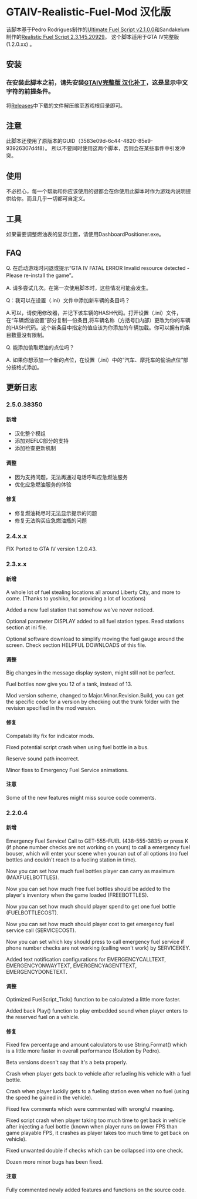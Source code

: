 
# GTAIV-Realistic-Fuel-Mod 汉化版

该脚本基于Pedro Rodrigues制作的[Ultimate Fuel Script v2.1.0.0](https://www.gtainside.com/en/gta4/mods/47700-ultimate-fuel-script-v2)和Sandakelum制作的[Realistic Fuel Script 2.3.145.20929](https://www.gtagaming.com/realistic-fuel-mod-2-2-0-5-f22621.html)。
这个脚本适用于GTA IV完整版 (1.2.0.xx) 。

## 安装

### 在安装此脚本之前，请先安装[GTAIV完整版 汉化补丁](https://b9348.gitee.io/)，这是显示中文字符的前提条件。

将[Releases](https://github.com/will258012/GTA-IV-Realistic-Fuel-Mod_CHS/releases)中下载的文件解压缩至游戏根目录即可。

## 注意

此脚本还使用了原版本的GUID（3583e09d-6c44-4820-85e9-93926307d4f8）。
所以不要同时使用这两个脚本，否则会在某些事件中引发冲突。

## 使用

不必担心，每一个帮助和你应该使用的键都会在你使用此脚本时作为游戏内说明提供给你。而且几乎一切都可自定义。

## 工具

如果需要调整燃油表的显示位置，请使用DashboardPositioner.exe。

## FAQ

Q. 在启动游戏时闪退或提示“GTA IV FATAL ERROR Invalid resource detected - Please re-install the game”。

A. 请多尝试几次。在第一次使用脚本时，这些情况可能会发生。

Q：我可以在设置（.ini）文件中添加新车辆的条目吗？

A.可以，请使用修改器，并记下该车辆的HASH代码。打开设置（.ini）文件，在“车辆燃油设置”部分复制一份条目,将车辆名称（方括号[]内部）更改为你的车辆的HASH代码。这个新条目中指定的值应该为你添加的车辆加载。你可以拥有的条目数量没有限制。

Q. 能添加偷取燃油的点位吗？

A. 如果你想添加一个新的点位，在设置（.ini）中的“汽车、摩托车的偷油点位”部分按格式添加。

## 更新日志

### 2.5.0.38350

#### 新增

- 汉化整个模组
- 添加对EFLC部分的支持
- 添加检查更新机制


#### 调整

- 因为支持问题，无法再通过电话呼叫应急燃油服务
- 优化应急燃油服务的体验

#### 修复

- 修复燃油耗尽时无法显示提示的问题
- 修复无法购买应急燃油瓶的问题

### 2.4.x.x

FIX Ported to GTA IV version 1.2.0.43.

### 2.3.x.x

#### 新增

A whole lot of fuel stealing locations all around Liberty City, and more to come. (Thanks to yoshiko, for providing a lot of locations)

Added a new fuel station that somehow we've never noticed.

Optional parameter DISPLAY added to all fuel station types. Read stations section at ini file.

Optional software download to simplify moving the fuel gauge around the screen. Check section HELPFUL DOWNLOADS of this file.

#### 调整

Big changes in the message display system, might still not be perfect.

Fuel bottles now give you 12 of a tank, instead of 13.

Mod version scheme, changed to Major.Minor.Revision.Build, you can get the specific code for a version by checking
out the trunk folder with the revision specified in the mod version.

#### 修复

Compatability fix for indicator mods.

Fixed potential script crash when using fuel bottle in a bus.

Reserve sound path incorrect.

Minor fixes to Emergency Fuel Service animations.

#### 注意

Some of the new features might miss source code comments.

### 2.2.0.4

#### 新增

 Emergency Fuel Service! Call to GET-555-FUEL (438-555-3835) or press K (if phone number checks are not working on yours) to call a emergency fuel bouser, which will enter your scene when you ran out of all options (no fuel bottles and couldn't reach to a fueling station in time).

 Now you can set how much fuel bottles player can carry as maximum (MAXFUELBOTTLES).

 Now you can set how much free fuel bottles should be added to the player's inventory when the game loaded (FREEBOTTLES).

 Now you can set how much should player spend to get one fuel bottle (FUELBOTTLECOST).

 Now you can set how much should player cost to get emergency fuel service call (SERVICECOST).

 Now you can set which key should press to call emergency fuel service if phone number checks are not working (calling won't work) by SERVICEKEY.

 Added text notification configurations for EMERGENCYCALLTEXT, EMERGENCYONWAYTEXT, EMERGENCYAGENTTEXT, EMERGENCYDONETEXT.

#### 调整

Optimized FuelScript_Tick() function to be calculated a little more faster.

Added back Play() function to play embedded sound when player enters to the reserved fuel on a vehicle.

#### 修复

 Fixed few percentage and amount calculators to use String.Format() which is a little more faster in overall performance (Solution by Pedro).

 Beta versions doesn't say that it's a beta properly.

 Crash when player gets back to vehicle after refueling his vehicle with a fuel bottle.

 Crash when player luckily gets to a fueling station even when no fuel (using the speed he gained in the vehicle).

 Fixed few comments which were commented with wrongful meaning.

 Fixed script crash when player taking too much time to get back in vehicle after injecting a fuel bottle (known when player runs on lower FPS than game playable FPS, it crashes as player takes too much time to get back on vehicle).

 Fixed unwanted double if checks which can be collapsed into one check.

 Dozen more minor bugs has been fixed.

#### 注意

Fully commented newly added features and functions on the source code.